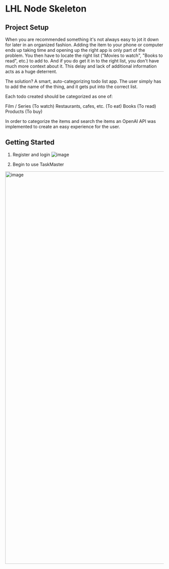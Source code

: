 LHL Node Skeleton
=========

## Project Setup

When you are recommended something it's not always easy to jot it down for later in an organized fashion. Adding the item to your phone or computer ends up taking time and opening up the right app is only part of the problem. You then have to locate the right list ("Movies to watch", "Books to read", etc.) to add to. And if you do get it in to the right list, you don't have much more context about it. This delay and lack of additional information acts as a huge deterrent.

The solution? A smart, auto-categorizing todo list app. The user simply has to add the name of the thing, and it gets put into the correct list.

Each todo created should be categorized as one of:

Film / Series (To watch)
Restaurants, cafes, etc. (To eat)
Books (To read)
Products (To buy)

In order to categorize the items and search the items an OpenAI API was implemented to create an easy experience for the user. 

## Getting Started

1) Register and login
![image](https://github.com/arorac2/midterm_todo_app/assets/88734236/94584f59-e8ad-4efc-b367-beb31ffa3154)

2) Begin to use TaskMaster
<img width="1247" alt="image" src="https://github.com/arorac2/midterm_todo_app/assets/88734236/7d240b1b-3e45-413a-a236-b00ba75b929f">


